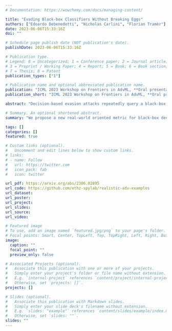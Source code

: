 ```yaml
---
# Documentation: https://wowchemy.com/docs/managing-content/

title: "Evading Black-box Classifiers Without Breaking Eggs"
authors: ["Edoardo Debenedetti", "Nicholas Carlini", "Florian Tramèr"]
date: 2023-06-06T15:33:16Z
doi: ""

# Schedule page publish date (NOT publication's date).
publishDate: 2023-06-06T15:33:16Z

# Publication type.
# Legend: 0 = Uncategorized; 1 = Conference paper; 2 = Journal article;
# 3 = Preprint / Working Paper; 4 = Report; 5 = Book; 6 = Book section;
# 7 = Thesis; 8 = Patent
publication_types: ["1"]

# Publication name and optional abbreviated publication name.
publication: "ICML 2023 Workshop on Frontiers in AdvML, **Oral presentation**"
publication_short: "ICML 2023 Workshop on Frontiers in AdvML, **Oral presentation**"

abstract: "Decision-based evasion attacks repeatedly query a black-box classifier to generate adversarial examples. Prior work measures the cost of such attacks by the total number of queries made to the classifier. We argue this metric is flawed. Most security-critical machine learning systems aim to weed out \"bad\" data (e.g., malware, harmful content, etc). Queries to such systems carry a fundamentally *asymmetric cost*: queries detected as \"bad\" come at a higher cost because they trigger additional security filters, e.g., usage throttling or account suspension. Yet, we find that existing decision-based attacks issue a large number of \"bad\" queries, which likely renders them ineffective against security-critical systems. We then design new attacks that reduce the number of bad queries by $1.5$-$7.3\\times$, but often at a significant increase in total (non-bad) queries. We thus pose it as an open problem to build black-box attacks that are more effective under realistic cost metrics."

# Summary. An optional shortened abstract.
summary: "We propose a new real-world oriented metric for black-box decision-based attacks on security-critical systems"

tags: []
categories: []
featured: true

# Custom links (optional).
#   Uncomment and edit lines below to show custom links.
# links:
# - name: Follow
#   url: https://twitter.com
#   icon_pack: fab
#   icon: twitter

url_pdf: https://arxiv.org/abs/2306.02895
url_code: https://github.com/ethz-spylab/realistic-adv-examples
url_dataset:
url_poster:
url_project:
url_slides:
url_source:
url_video:

# Featured image
# To use, add an image named `featured.jpg/png` to your page's folder. 
# Focal points: Smart, Center, TopLeft, Top, TopRight, Left, Right, BottomLeft, Bottom, BottomRight.
image:
  caption: ""
  focal_point: ""
  preview_only: false

# Associated Projects (optional).
#   Associate this publication with one or more of your projects.
#   Simply enter your project's folder or file name without extension.
#   E.g. `internal-project` references `content/project/internal-project/index.md`.
#   Otherwise, set `projects: []`.
projects: []

# Slides (optional).
#   Associate this publication with Markdown slides.
#   Simply enter your slide deck's filename without extension.
#   E.g. `slides: "example"` references `content/slides/example/index.md`.
#   Otherwise, set `slides: ""`.
slides: ""
---
```

